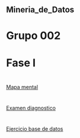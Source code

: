 ## Mineria_de_Datos
# Grupo 002


# Fase I
#
[Mapa mental](https://github.com/Gerardo0309/Mineria_de_Datos/blob/main/MapaMental_1_%7B1849522%7D.pdf)
#
[Examen diagnostico](https://github.com/Gerardo0309/Mineria_de_Datos/blob/main/Examen_1849522.pdf)
#
[Ejercicio base de datos](https://github.com/aadrieel/MineriaDeDatos/blob/main/Equipo_%23_EjercicioBaseDeDatos.pdf)
